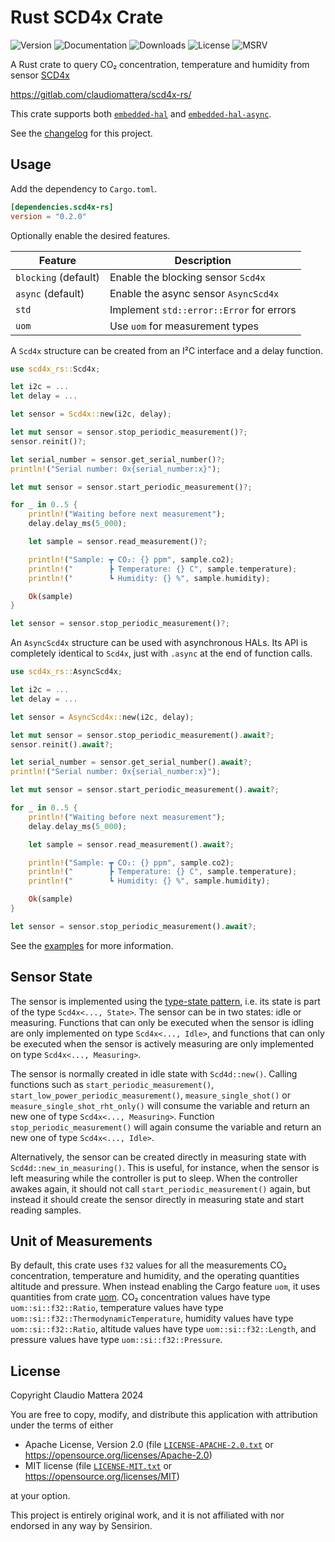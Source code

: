 Rust SCD4x Crate
====

![Version](https://img.shields.io/crates/v/scd4x-rs)
![Documentation](https://img.shields.io/docsrs/scd4x-rs/0.2.0)
![Downloads](https://img.shields.io/crates/dv/scd4x-rs/0.2.0)
![License](https://img.shields.io/crates/l/scd4x-rs/0.2.0)
![MSRV](https://img.shields.io/crates/msrv/scd4x-rs/0.2.0)

A Rust crate to query CO₂ concentration, temperature and humidity from sensor [SCD4x]

<https://gitlab.com/claudiomattera/scd4x-rs/>

[SCD4x]: https://sensirion.com/products/catalog/SCD40/

This crate supports both [`embedded-hal`][embedded-hal] and [`embedded-hal-async`][embedded-hal-async].

[embedded-hal]: https://crates.io/crates/embedded-hal
[embedded-hal-async]: https://crates.io/crates/embedded-hal-async

See the [changelog](./CHANGELOG.md) for this project.


Usage
----

Add the dependency to `Cargo.toml`.

~~~~toml
[dependencies.scd4x-rs]
version = "0.2.0"
~~~~

Optionally enable the desired features.

| Feature              | Description                              |
|----------------------|------------------------------------------|
| `blocking` (default) | Enable the blocking sensor `Scd4x`       |
| `async` (default)    | Enable the async sensor `AsyncScd4x`     |
| `std`                | Implement `std::error::Error` for errors |
| `uom`                | Use `uom` for measurement types          |

A `Scd4x` structure can be created from an I²C interface and a delay function.

~~~~rust
use scd4x_rs::Scd4x;

let i2c = ...
let delay = ...

let sensor = Scd4x::new(i2c, delay);

let mut sensor = sensor.stop_periodic_measurement()?;
sensor.reinit()?;

let serial_number = sensor.get_serial_number()?;
println!("Serial number: 0x{serial_number:x}");

let mut sensor = sensor.start_periodic_measurement()?;

for _ in 0..5 {
    println!("Waiting before next measurement");
    delay.delay_ms(5_000);

    let sample = sensor.read_measurement()?;

    println!("Sample: ┳ CO₂: {} ppm", sample.co2);
    println!("        ┣ Temperature: {} C", sample.temperature);
    println!("        ┗ Humidity: {} %", sample.humidity);

    Ok(sample)
}

let sensor = sensor.stop_periodic_measurement()?;
~~~~

An `AsyncScd4x` structure can be used with asynchronous HALs.
Its API is completely identical to `Scd4x`, just with `.async` at the end of function calls.

~~~~rust
use scd4x_rs::AsyncScd4x;

let i2c = ...
let delay = ...

let sensor = AsyncScd4x::new(i2c, delay);

let mut sensor = sensor.stop_periodic_measurement().await?;
sensor.reinit().await?;

let serial_number = sensor.get_serial_number().await?;
println!("Serial number: 0x{serial_number:x}");

let mut sensor = sensor.start_periodic_measurement().await?;

for _ in 0..5 {
    println!("Waiting before next measurement");
    delay.delay_ms(5_000);

    let sample = sensor.read_measurement().await?;

    println!("Sample: ┳ CO₂: {} ppm", sample.co2);
    println!("        ┣ Temperature: {} C", sample.temperature);
    println!("        ┗ Humidity: {} %", sample.humidity);

    Ok(sample)
}

let sensor = sensor.stop_periodic_measurement().await?;
~~~~

See the [examples](./examples) for more information.


Sensor State
----

The sensor is implemented using the [type-state pattern], i.e. its state is part of the type `Scd4x<..., State>`.
The sensor can be in two states: idle or measuring.
Functions that can only be executed when the sensor is idling are only implemented on type `Scd4x<..., Idle>`, and functions that can only be executed when the sensor is actively measuring are only implemented on type `Scd4x<..., Measuring>`.

The sensor is normally created in idle state with `Scd4d::new()`.
Calling functions such as `start_periodic_measurement()`, `start_low_power_periodic_measurement()`, `measure_single_shot()` or `measure_single_shot_rht_only()` will consume the variable and return an new one of type `Scd4x<..., Measuring>`.
Function `stop_periodic_measurement()` will again consume the variable and return an new one of type `Scd4x<..., Idle>`.

Alternatively, the sensor can be created directly in measuring state with `Scd4d::new_in_measuring()`.
This is useful, for instance, when the sensor is left measuring while the controller is put to sleep.
When the controller awakes again, it should not call `start_periodic_measurement()` again, but instead it should create the sensor directly in measuring state and start reading samples.

[type-state pattern]: https://cliffle.com/blog/rust-typestate/


Unit of Measurements
----

By default, this crate uses `f32` values for all the measurements CO₂ concentration, temperature and humidity, and the operating quantities altitude and pressure.
When instead enabling the Cargo feature `uom`, it uses quantities from crate [uom].
CO₂ concentration values have type `uom::si::f32::Ratio`, temperature values have type `uom::si::f32::ThermodynamicTemperature`, humidity values have type `uom::si::f32::Ratio`, altitude values have type `uom::si::f32::Length`, and pressure values have type `uom::si::f32::Pressure`.

[uom]: https://crates.io/crates/uom


License
----

Copyright Claudio Mattera 2024

You are free to copy, modify, and distribute this application with attribution under the terms of either

*   Apache License, Version 2.0
    (file [`LICENSE-APACHE-2.0.txt`](./LICENSE-APACHE-2.0.txt) or <https://opensource.org/licenses/Apache-2.0>)
*   MIT license
    (file [`LICENSE-MIT.txt`](./LICENSE-MIT.txt) or <https://opensource.org/licenses/MIT>)

at your option.

This project is entirely original work, and it is not affiliated with nor endorsed in any way by Sensirion.
